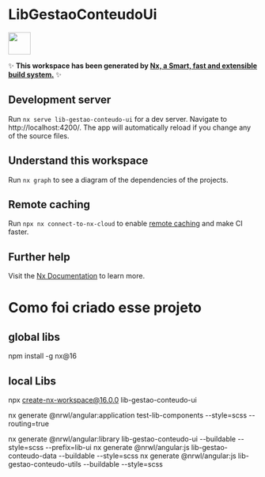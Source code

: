 # LibGestaoConteudoUi

<a alt="Nx logo" href="https://nx.dev" target="_blank" rel="noreferrer"><img src="https://raw.githubusercontent.com/nrwl/nx/master/images/nx-logo.png" width="45"></a>

✨ **This workspace has been generated by [Nx, a Smart, fast and extensible build system.](https://nx.dev)** ✨

## Development server

Run `nx serve lib-gestao-conteudo-ui` for a dev server. Navigate to http://localhost:4200/. The app will automatically reload if you change any of the source files.

## Understand this workspace

Run `nx graph` to see a diagram of the dependencies of the projects.

## Remote caching

Run `npx nx connect-to-nx-cloud` to enable [remote caching](https://nx.app) and make CI faster.

## Further help

Visit the [Nx Documentation](https://nx.dev) to learn more.

# Como foi criado esse projeto

## global libs

npm install -g nx@16

## local Libs

npx create-nx-workspace@16.0.0 lib-gestao-conteudo-ui

nx generate @nrwl/angular:application test-lib-components --style=scss --routing=true

nx generate @nrwl/angular:library lib-gestao-conteudo-ui --buildable --style=scss --prefix=lib-ui
nx generate @nrwl/angular:js lib-gestao-conteudo-data --buildable --style=scss
nx generate @nrwl/angular:js lib-gestao-conteudo-utils --buildable --style=scss
